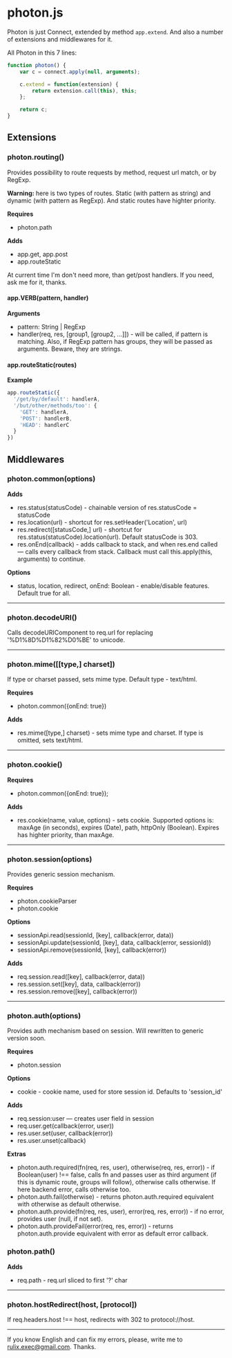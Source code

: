 # photon.js

Photon is just Connect, extended by method `app.extend`. And also a number of extensions and middlewares for it.

All Photon in this 7 lines:

```javascript
function photon() {
    var c = connect.apply(null, arguments);

    c.extend = function(extension) {
        return extension.call(this), this;
    };

    return c;
}
```

## Extensions
### photon.routing()

Provides possibility to route requests by method, request url match, or by RegExp.

**Warning:** here is two types of routes. Static (with pattern as string) and dynamic (with pattern as RegExp). And static routes have highter priority.

__Requires__

* photon.path

__Adds__

* app.get, app.post
* app.routeStatic

At current time I'm don't need more, than get/post handlers. If you need, ask me for it, thanks.

#### app.VERB(pattern, handler)

__Arguments__

* pattern: String | RegExp
* handler(req, res, [group1, [group2, ...]]) - will be called, if pattern is matching. Also, if RegExp pattern has groups, they will be passed as arguments. Beware, they are strings.

#### app.routeStatic(routes)

__Example__

```javascript
app.routeStatic({
  '/get/by/default': handlerA,
  '/but/other/methods/too': {
    'GET': handlerA,
    'POST': handlerB,
    'HEAD': handlerC
  }
})
```

## Middlewares
### photon.common(options)

__Adds__

* res.status(statusCode) - chainable version of res.statusCode = statusCode
* res.location(url) - shortcut for res.setHeader('Location', url)
* res.redirect([statusCode,] url) - shortcut for res.status(statusCode).location(url). Default statusCode is 303.
* res.onEnd(callback) - adds callback to stack, and when res.end called — calls every callback from stack. Callback must call this.apply(this, arguments) to continue.

__Options__

* status, location, redirect, onEnd: Boolean - enable/disable features. Default true for all.

----------------------------------------

### photon.decodeURI()

Calls decodeURIComponent to req.url for replacing '%D1%8D%D1%82%D0%BE' to unicode.

----------------------------------------

### photon.mime([[type,] charset])

If type or charset passed, sets mime type. Default type - text/html.

__Requires__

* photon.common({onEnd: true})

__Adds__

* res.mime([type,] charset) - sets mime type and charset. If type is omitted, sets text/html.

----------------------------------------

### photon.cookie()

__Requires__

* photon.common({onEnd: true});

__Adds__

* res.cookie(name, value, options) - sets cookie. Supported options is: maxAge (in seconds), expires (Date), path, httpOnly (Boolean). Expires has highter priority, than maxAge.

----------------------------------------

### photon.session(options)

Provides generic session mechanism.

__Requires__

* photon.cookieParser
* photon.cookie

__Options__

* sessionApi.read(sessionId, [key], callback(error, data))
* sessionApi.update(sessionId, [key], data, callback(error, sessionId))
* sessionApi.remove(sessionId, [key], callback(error))

__Adds__

* req.session.read([key], callback(error, data))
* res.session.set([key], data, callback(error))
* res.session.remove([key], callback(error))

----------------------------------------

### photon.auth(options)

Provides auth mechanism based on session. Will rewritten to generic version soon.

__Requires__

* photon.session

__Options__

* cookie - cookie name, used for store session id. Defaults to 'session_id'

__Adds__

* req.session:user — creates user field in session
* req.user.get(callback(error, user))
* res.user.set(user, callback(error))
* res.user.unset(callback)

__Extras__

* photon.auth.required(fn(req, res, user), otherwise(req, res, error)) - if Boolean(user) !== false, calls fn and passes user as third argument (if this is dynamic route, groups will follow), otherwise calls otherwise. If here backend error, calls otherwise too.
* photon.auth.fail(otherwise) - returns photon.auth.required equivalent with otherwise as default otherwise.
* photon.auth.provide(fn(req, res, user), error(req, res, error)) - if no error, provides user (null, if not set).
* photon.auth.provideFail(error(req, res, error)) - returns photon.auth.provide equivalent with error as default error callback.

### photon.path()

__Adds__

* req.path - req.url sliced to first '?' char

----------------------------------------

### photon.hostRedirect(host, [protocol])

If req.headers.host !== host, redirects with 302 to protocol://host.

----------------------------------------

If you know English and can fix my errors, please, write me to [rulix.exec@gmail.com](mailto:rulix.exec@gmail.com). Thanks.
